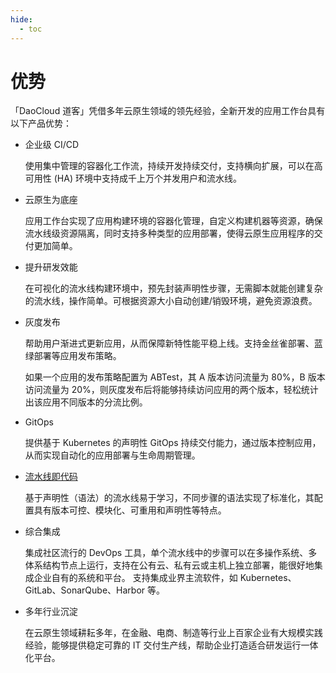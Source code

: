 ```yaml
---
hide:
  - toc
---
```


# 优势

「DaoCloud 道客」凭借多年云原生领域的领先经验，全新开发的应用工作台具有以下产品优势：

- 企业级 CI/CD

    使用集中管理的容器化工作流，持续开发持续交付，支持横向扩展，可以在高可用性 (HA) 环境中支持成千上万个并发用户和流水线。

- 云原生为底座

    应用工作台实现了应用构建环境的容器化管理，自定义构建机器等资源，确保流水线级资源隔离，同时支持多种类型的应用部署，使得云原生应用程序的交付更加简单。

- 提升研发效能

    在可视化的流水线构建环境中，预先封装声明性步骤，无需脚本就能创建复杂的流水线，操作简单。可根据资源大小自动创建/销毁环境，避免资源浪费。

- 灰度发布

    帮助用户渐进式更新应用，从而保障新特性能平稳上线。支持金丝雀部署、蓝绿部署等应用发布策略。
  
    如果一个应用的发布策略配置为 ABTest，其 A 版本访问流量为 80%，B 版本访问流量为 20%，则灰度发布后将能够持续访问应用的两个版本，轻松统计出该应用不同版本的分流比例。

- GitOps

    提供基于 Kubernetes 的声明性 GitOps 持续交付能力，通过版本控制应用，从而实现自动化的应用部署与生命周期管理。
  
- [流水线即代码](../quickstart/deploy-pipeline.md)

    基于声明性（语法）的流水线易于学习，不同步骤的语法实现了标准化，其配置具有版本可控、模块化、可重用和声明性等特点。

- 综合集成

    集成社区流行的 DevOps 工具，单个流水线中的步骤可以在多操作系统、多体系结构节点上运行，支持在公有云、私有云或主机上独立部署，能很好地集成企业自有的系统和平台。
    支持集成业界主流软件，如 Kubernetes、GitLab、SonarQube、Harbor 等。

- 多年行业沉淀

    在云原生领域耕耘多年，在金融、电商、制造等行业上百家企业有大规模实践经验，能够提供稳定可靠的 IT 交付生产线，帮助企业打造适合研发运行一体化平台。
